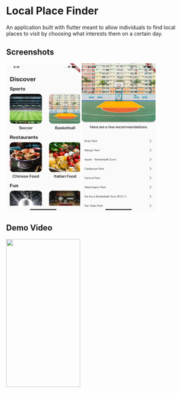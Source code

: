 # Local Place Finder

An application built with flutter meant to allow individuals to find local places to visit by choosing what interests them on a certain day.

## Screenshots

<img aling="left" width="200" height="400" src="screenshots/screenshot1.png">

<img aling="left" width="200" height="400" src="screenshots/screenshot2.png">

## Demo Video

<img aling="left" width="200" height="400" src="screenshots/demo.gif">


